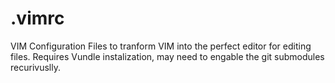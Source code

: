 # .vimrc
VIM Configuration Files to tranform VIM into the perfect editor for editing files. 
Requires Vundle instalization, may need to engable the git submodules recurivuslly. 
